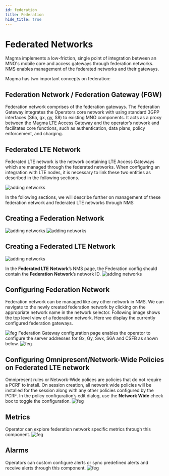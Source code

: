 ```yaml
---
id: federation
title: Federation
hide_title: true
---
```


# Federated Networks

Magma implements a low-friction, single point of integration between an MNO's mobile core and access gateways through federation networks. NMS enables management of the federated networks and their gateways.

Magma has two important concepts on federation:

## Federation Network / Federation Gateway (FGW)

Federation network comprises of the federation gateways. The Federation Gateway integrates the Operators core network with using standard 3GPP interfaces (S6a, gx, gy, S8) to existing MNO components. It acts as a proxy between the Magma LTE Access Gateway and the operator’s network and facilitates core functions, such as authentication, data plans, policy enforcement, and charging.

## **Federated LTE Network**

Federated LTE network is the network containing LTE Access Gateways which are managed through the federated networks. When configuring an integration with LTE nodes, it is necessary to link these two entities as described in the following sections.

![adding networks](assets/nms/userguide/federation/feg.png)

In the following sections, we will describe further on management of these federation network and federated LTE networks through NMS

## Creating a Federation Network

![adding networks](assets/nms/userguide/federation/adding_feg_network1.png)
![adding networks](assets/nms/userguide/federation/adding_feg_network2.png)

## Creating a Federated LTE Network

![adding networks](assets/nms/userguide/federation/adding_feg_lte_network1.png)

In the **Federated LTE** **Network**’s NMS page, the Federation config should contain the **Federation** **Network**’s network ID.
![adding networks](assets/nms/userguide/federation/feg_association.png)

## Configuring Federation Network

Federation network can be managed like any other network in NMS. We can navigate to the newly created federation network by clicking on the appropriate network name in the network selector. Following image shows the top level view of a federation network. Here we display the currently configured federation gateways.

![feg](assets/nms/userguide/federation/feg_overview1.png)
Federation Gateway configuration page enables the operator to configure the server addresses for Gx, Gy, Swx, S6A and CSFB as shown below.
![feg](assets/nms/userguide/federation/feg_configure1.png)

## Configuring Omnipresent/Network-Wide Policies on Federated LTE network

Omnipresent rules or Network-Wide polices are policies that do not require a PCRF to install. On session creation, all network wide policies will be installed for the session along with any other policies configured by the PCRF.
In the policy configuration’s edit dialog, use the **Network Wide** check box to toggle the configuration.
![feg](assets/nms/userguide/federation/omnipresent1.png)

## Metrics

Operator can explore federation network specific metrics through this component.
![feg](assets/nms/userguide/federation/feg_metrics1.png)

## Alarms

Operators can custom configure alerts or sync predefined alerts and receive alerts through this component.
![feg](assets/nms/userguide/federation/feg_alarms1.png)
